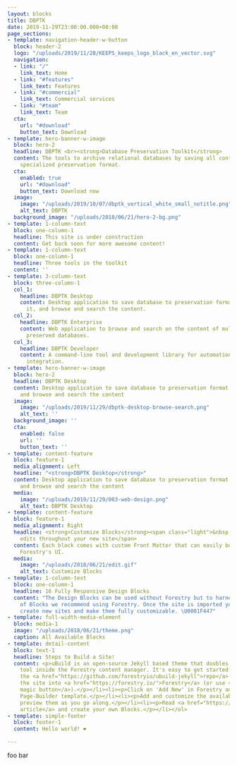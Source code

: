 ```yaml
---
layout: blocks
title: DBPTK
date: 2019-11-29T23:00:00.000+00:00
page_sections:
- template: navigation-header-w-button
  block: header-2
  logo: "/uploads/2019/11/28/KEEPS_keeps_logo_black_en_vector.svg"
  navigation:
  - link: "/"
    link_text: Home
  - link: "#features"
    link_text: Features
  - link: "#commercial"
    link_text: Commercial services
  - link: "#team"
    link_text: Team
  cta:
    url: "#download"
    button_text: Download
- template: hero-banner-w-image
  block: hero-2
  headline: DBPTK <br><strong>Database Preservation Toolkit</strong>
  content: The tools to archive relational databases by saving all content into a
    specialized preservation format.
  cta:
    enabled: true
    url: "#download"
    button_text: Download now
  image:
    image: "/uploads/2019/10/07/dbptk_vertical_white_small_notitle.png"
    alt_text: DBPTK
  background_image: "/uploads/2018/06/21/hero-2-bg.png"
- template: 1-column-text
  block: one-column-1
  headline: This site is under construction
  content: Get back soon for more awesome content!
- template: 1-column-text
  block: one-column-1
  headline: Three tools in the toolkit
  content: ''
- template: 3-column-text
  block: three-column-1
  col_1:
    headline: DBPTK Desktop
    content: Desktop application to save database to preservation format, validate
      it, and browse and search the content.
  col_2:
    headline: DBPTK Enterprise
    content: Web application to browse and search on the content of multiple large
      preserved databases.
  col_3:
    headline: DBPTK Developer
    content: A command-line tool and development library for automation and system
      integration.
- template: hero-banner-w-image
  block: hero-2
  headline: DBPTK Desktop
  content: Desktop application to save database to preservation format, validate it,
    and browse and search the content
  image:
    image: "/uploads/2019/11/29/dbptk-desktop-browse-search.png"
    alt_text: ''
  background_image: ''
  cta:
    enabled: false
    url: ''
    button_text: ''
- template: content-feature
  block: feature-1
  media_alignment: Left
  headline: "<strong>DBPTK Desktop</strong>"
  content: Desktop application to save database to preservation format, validate it,
    and browse and search the content
  media:
    image: "/uploads/2019/11/29/003-web-design.png"
    alt_text: DBPTK Desktop
- template: content-feature
  block: feature-1
  media_alignment: Right
  headline: <strong>Customize Blocks</strong><span class="light">&nbsp;to make quick
    edits throughout your new site</span>
  content: Each block comes with custom Front Matter that can easily be edited in
    Forestry's UI.
  media:
    image: "/uploads/2018/06/21/edit.gif"
    alt_text: Customize Blocks
- template: 1-column-text
  block: one-column-1
  headline: 16 Fully Responsive Design Blocks
  content: "The Design Blocks can be used without Forestry but to harness the power
    of Blocks we recommend using Forestry. Once the site is imported you can immediately
    create new sites and make them fully customizable. \U0001F447"
- template: full-width-media-element
  block: media-1
  image: "/uploads/2018/06/21/theme.png"
  caption: All Available Blocks
- template: detail-content
  block: text-1
  headline: Steps to Build a Site!
  content: <p>uBuild is an open-source Jekyll based theme that doubles as a builder
    tool inside the Forestry content manager. It's easy to get started!</p><ol><li><p>Fork
    the <a href="https://github.com/forestryio/ubuild-jekyll">repo</a> and import
    the site into <a href="https://forestry.io/">Forestry</a> (or use <a href="https://forestry.io/blog/ubuild-a-new-theme-for-static-sites-using-blocks#even-quicker-start">our
    magic button</a>).</p></li><li><p>Click on 'Add New' in Forestry and select the
    Page-Builder template.</p></li><li><p>Add and customize the available Blocks and
    preview them as you go along.</p></li><li><p>Read <a href="https://forestry.io/blog/ubuild-a-new-theme-for-static-sites-using-blocks/">our
    article</a> and create your own Blocks.</p></li></ol>
- template: simple-footer
  block: footer-1
  content: Hello world! ❤︎

---
```

foo bar
